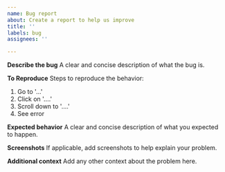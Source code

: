 ```yaml
---
name: Bug report
about: Create a report to help us improve
title: ''
labels: bug
assignees: ''

---
```


<!--
For general questions please use the Discussions section of the project:

https://github.com/bihealth/varfish-server/discussions

For bug reports and feature requests please open a ticket using the templates!
-->

**Describe the bug**
A clear and concise description of what the bug is.

**To Reproduce**
Steps to reproduce the behavior:
1. Go to '...'
2. Click on '....'
3. Scroll down to '....'
4. See error

**Expected behavior**
A clear and concise description of what you expected to happen.

**Screenshots**
If applicable, add screenshots to help explain your problem.

**Additional context**
Add any other context about the problem here.
